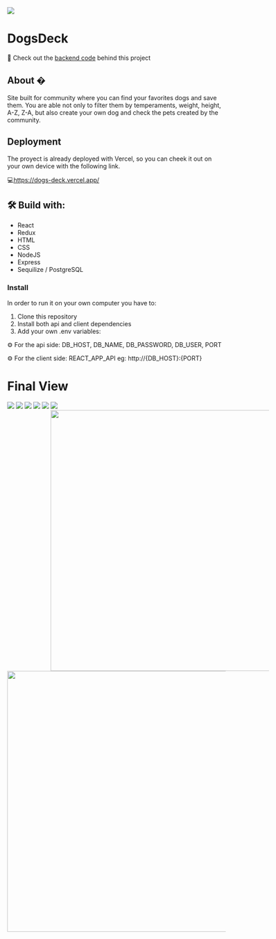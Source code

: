 <img src='client\src\assets\Header.png'/>

# DogsDeck

📌 Check out the [backend code](https://github.com/alejorrojas/dogs-api) behind this project 

## About �
Site built for community where you can find your favorites dogs and save them. You are able not only to filter them by temperaments, weight, height, A-Z, Z-A, but also create your own dog and check the pets created by the community.

## Deployment

The proyect is already deployed with Vercel, so you can cheek it out on your own device with the following link. 
  
💻<a>https://dogs-deck.vercel.app/<a>

## 🛠 Build with:
- React
- Redux
- HTML
- CSS
- NodeJS
- Express
- Sequilize / PostgreSQL
    
### Install
In order to run it on your own computer you have to:
1. Clone this repository
2. Install both api and client dependencies
3. Add your own .env variables: 
  
⚙ For the api side: DB_HOST, DB_NAME, DB_PASSWORD, DB_USER, PORT
  
⚙ For the client side: REACT_APP_API eg: http://{DB_HOST}:{PORT}

# Final View
<img src='client\src\assets\readme\view2.png' />
<img src='client\src\assets\readme\view3.png' />
<img src='client\src\assets\readme\view4.png' />
<img src='client\src\assets\readme\view (1).png' />
<img src='client\src\assets\readme\view (2).png' />
<img src='client\src\assets\readme\view (3).png' />
<div  >
  <img  style="height: 600px; margin: 0 100px" src='client\src\assets\readme\mobile1.png' />
<img style="height: 600px;" src='client\src\assets\readme\mobile2.png' />
  </div>
  
    



